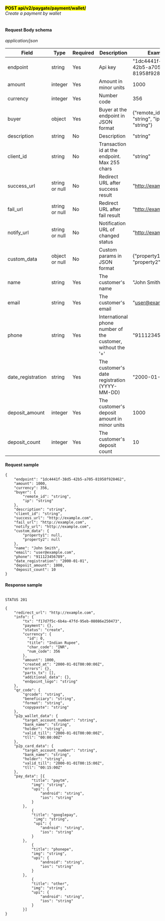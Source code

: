 **<mark>POST api/v2/paygate/payment/wallet/</mark><br/>**
*Create a payment by wallet<br/><br/>*


#### Request Body schema
*application/json*

| Field             | Type                 | Required  | Description                                                 | Example                                 |
|-------------------|----------------------|-----------|-------------------------------------------------------------|-----------------------------------------|
| endpoint          | string <uuid>        | Yes       | Api key                                                     | "1dc4441f-38d5-42b5-a705-81958f928462"  |
| amount            | integer              | Yes       | Amount in minor units                                       | 1000                                    | 
| currency          | integer              | Yes       | Number code                                                 | 356                                     |
| buyer             | object               | Yes       | Buyer at the endpoint in JSON format                        | {"remote_id": "string", "ip": "string"} |
| description       | string               | No        | Description                                                 | "string"                                |
| client_id         | string               | No        | Transaction id at the endpoint. <br/>Max 255 chars          | "string"                                |
| success_url       | string or null <uri> | No        | Redirect URL after success result                           | "http://example.com"                    |
| fail_url          | string or null <uri> | No        | Redirect URL after fail result                              | "http://example.com"                    |
| notify_url        | string or null <uri> | No        | Notification URL of changed status                          | "http://example.com"                    |
| custom_data       | object or null       | No        | Custom params in JSON format                                | {"property1": null, "property2": null}  |
| name              | string               | Yes       | The customer's name                                         | "John Smith"                            |
| email             | string <email>       | Yes       | The customer's email                                        | "user@example.com"                      |
| phone             | string               | Yes       | International phone number of the customer, without the '+' | "911123456789"                          |
| date_registration | string <date>        | Yes       | The customer's date registration (YYYY-MM-DD)               | "2000-01-01"                            |
| deposit_amount    | integer              | Yes       | The customer's deposit amount in minor units                | 1000                                    |
| deposit_count     | integer              | Yes       | The customer's deposit count                                | 10                                      |


#### Request sample<br/>
```
{
    "endpoint": "1dc4441f-38d5-42b5-a705-81958f928462",
    "amount": 1000,
    "currency": 356,
    "buyer": {
        "remote_id": "string",
        "ip": "string"
    },
    "description": "string",
    "client_id": "string",
    "success_url": "http://example.com",
    "fail_url": "http://example.com",
    "notify_url": "http://example.com",
    "custom_data": {
        "property1": null,
        "property2": null
    },
    "name": "John Smith",
    "email": "user@example.com",
    "phone": "911123456789",
    "date_registration": "2000-01-01",
    "deposit_amount": 1000,
    "deposit_count": 10
}
```

#### Response sample
```

STATUS 201

{
    "redirect_url": "http://example.com",
    "info": {
        "tx": "f17d7f5c-6b4a-47fd-95eb-08086e250473",
        "payment": {},
        "status": "create",
        "currency": {
          "id": 0,
          "title": "Indian Rupee",
          "char_code": "INR",
          "num_code": 356
        },
        "amount": 1000,
        "created_at": "2000-01-01T00:00:00Z",
        "errors": {},
        "parts_tx": [],
        "additional_data": {},
        "endpoint_logo": "string"
    },
    "qr_code": {
        "qrcode": "string",
        "beneficiary": "string",
        "format": "string",
        "copypaste": "string"
    },
    "p2p_wallet_data": {
        "target_account_number": "string",
        "bank_name": "string",
        "holder": "string",
        "valid_till": "2000-01-01T00:00:00Z",
        "tll": "00:00:00Z"
    },
    "p2p_card_data": {
        "target_account_number": "string",
        "bank_name": "string",
        "holder": "string",
        "valid_till": "2000-01-01T00:15:00Z",
        "tll": "00:15:00Z"
    },
    "pay_data": [{
            "title": "paytm",
            "img": "string",
            "upi": {
                "android": "string",
                "ios": "string"
            }
        },
            {
            "title": "googlepay",
             "img": "string",
             "upi": {
                "android": "string",
                "ios": "string"
            }
        },
            {
            "title": "phonepe",
            "img": "string",
            "upi": {
                "android": "string",
                "ios": "string"
            }
        },
            {
            "title": "other",
            "img": "string",
            "upi": {
                "android": "string",
                "ios": "string"
            }
        }]
}
```

  